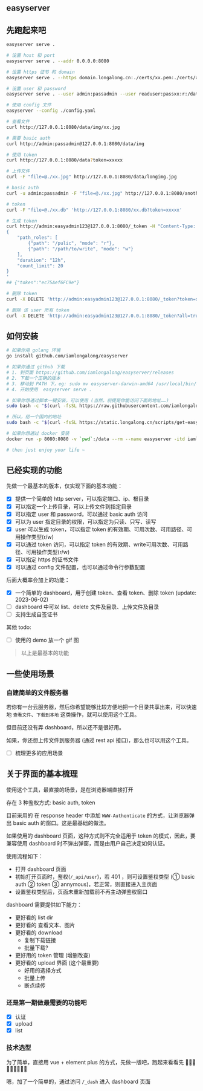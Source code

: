 ## easyserver

## 先跑起来吧

```bash
easyserver serve .
```

```bash
# 设置 host 和 port
easyserver serve . --addr 0.0.0.0:8080
```

```bash
# 设置 https 证书 和 domain
easyserver serve . --https domain.longalong.cn:./certs/xx.pem:./certs/xx.key
```

```bash
# 设置 user 和 password
easyserver serve . --user admin:passadmin --user readuser:passxx:r:/data/img
```

```bash
# 使用 config 文件
easyserver --config ./config.yaml
```

```bash
# 查看文件 
curl http://127.0.0.1:8080/data/img/xx.jpg

# 需要 basic auth
curl http://admin:passadmin@127.0.0.1:8080/data/img

# 使用 token
curl http://127.0.0.1:8080/data?token=xxxxx
```

```bash
# 上传文件
curl -F "file=@./xx.jpg" http://127.0.0.1:8080/data/longimg.jpg

# basic auth
curl -u admin:passadmin -F "file=@./xx.jpg" http://127.0.0.1:8080/another/longxxx.jpg

# token
curl -F "file=@./xx.db" 'http://127.0.0.1:8080/xx.db?token=xxxxx'
```

```bash
# 生成 token
curl http://admin:easyadmin123@127.0.0.1:8080/_token -H "Content-Type: application/json" -d  '
{
    "path_roles": [
        {"path": "/pulic", "mode": "r"},
        {"path": "/path/to/write", "mode": "w"}
    ],
    "duration": "12h",
    "count_limit": 20
}
'
## {"token":"ec75Aef6FC9e"}

# 删除 token
curl -X DELETE 'http://admin:easyadmin123@127.0.0.1:8080/_token?token=xxxxxx'

# 删除 该 user 所有 token
curl -X DELETE 'http://admin:easyadmin123@127.0.0.1:8080/_token?all=true'
```

## 如何安装

```bash
# 如果你用 golang 环境
go install github.com/iamlongalong/easyserver

# 如果你通过 github 下载
# 1. 到页面 https://github.com/iamlongalong/easyserver/releases
# 2. 下载一个正确的版本
# 3. 移动到 PATH 下，eg: sudo mv easyserver-darwin-amd64 /usr/local/bin/easyserver
# 4. 开始使用  easyserver serve .

# 如果你想通过脚本一键安装，可以使用 (当然，前提是你能访问下面的地址……)
sudo bash -c "$(curl -fsSL https://raw.githubusercontent.com/iamlongalong/easyserver/master/update-easyserver.sh)"

# 所以，给一个国内的地址
sudo bash -c "$(curl -fsSL https://static.longalong.cn/scripts/get-easyserver.sh)"

# 如果你想通过 docker 安装
docker run -p 8080:8080 -v `pwd`:/data --rm --name easyserver -itd iamlongalong/easyserver easyserver serve /data

# then just enjoy your life ~

```


## 已经实现的功能

先做一个最基本的版本，仅实现下面的基本功能：

- [x] 提供一个简单的 http server，可以指定端口、ip、根目录
- [x] 可以指定一个上传目录，可以上传文件到指定目录
- [x] 可以指定 user 和 password，可以通过 basic auth 访问
- [x] 可以为 user 指定目录的权限，可以指定为只读、只写、读写
- [x] user 可以生成 token，可以指定 token 的有效期、可用次数、可用路径、可用操作类型(r/w)
- [x] 可以通过 token 访问，可以指定 token 的有效期、write可用次数、可用路径、可用操作类型(r/w)
- [x] 可以指定 https 的证书文件
- [x] 可以通过 config 文件配置，也可以通过命令行参数配置

后面大概率会加上的功能：

- [x] 一个简单的 dashboard，用于创建 token、查看 token、删除 token (update: 2023-06-02)
- [ ] dashboard 中可以 list、delete 文件及目录、上传文件及目录
- [ ] 支持生成自签证书

其他 todo:

- [ ] 使用的 demo 放一个 gif 图

> 以上是最基本的功能


## 一些使用场景

### 自建简单的文件服务器

若你有一台云服务器，然后你希望能够比较方便地把一个目录共享出来，可以快速地 `查看文件`、`下载到本地` 这类操作，就可以使用这个工具。

但目前还没有弄 dashboard，所以还不是很好用。

如果，你还想上传文件到服务器 (通过 rest api 接口)，那么也可以用这个工具。

- [ ] 梳理更多的应用场景


## 关于界面的基本梳理

使用这个工具，最直接的场景，是在浏览器端直接打开

存在 3 种鉴权方式: basic auth, token

目前采用的 在 response header 中添加 `WWW-Authenticate` 的方式，让浏览器弹出 basic auth 的窗口。这是最基础的做法。

如果使用的 dashboard 页面，这种方式则不完全适用于 token 的模式，因此，要兼容使用 dashboard 时不弹出弹窗，而是由用户自己决定如何认证。

使用流程如下：
- 打开 dashboard 页面
- 初始打开页面时，鉴权(`/_api/user`)，若 401 ，则可设置鉴权类型 (① basic auth ② token ③ annymous)，若正常，则直接进入主页面
- 设置鉴权类型后，页面未重新加载前不再主动弹鉴权窗口

dashboard 需要提供如下能力：
- 更好看的 list dir
- 更好看的 查看文本、图片
- 更好看的 download
  - 复制下载链接
  - 批量下载?
- 更好用的 token 管理 (增删改查)
- 更好看的 upload 界面 (这个最重要)
  - 好用的选择方式
  - 批量上传
  - 断点续传

### 还是第一期做最需要的功能吧

- [x] 认证
- [x] upload
- [x] list

### 技术选型

为了简单，直接用 vue + element plus 的方式，先做一版吧，跑起来看看先 🏃🏻‍♀️🏃🏻‍♀️🏃🏻‍♀️

嗯，加了一个简单的，通过访问 `/_dash` 进入 dashboard 页面

